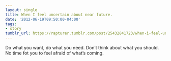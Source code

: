 ```yaml
---
layout: single
title: When I feel uncertain about near future.
date: '2012-06-19T09:50:00-04:00'
tags:
- story
tumblr_url: https://rapturer.tumblr.com/post/25432841723/when-i-feel-uncertain-about-near-future
---
```

Do what you want, do what you need. Don’t think about what you should. No time fot you to feel afraid of what’s coming.

